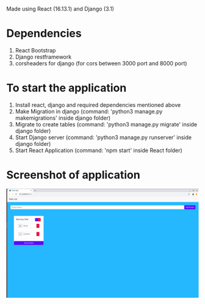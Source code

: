 Made using React (16.13.1) and Django (3.1)

# Dependencies
1) React Bootstrap
2) Django restframework
3) corsheaders for django (for cors between 3000 port and 8000 port)

# To start the application
1) Install react, django and required dependencies mentioned above
2) Make Migration in django (command: 'python3 manage.py makemigrations' inside django folder)
3) Migrate to create tables (command: 'python3 manage.py migrate' inside django folder)
4) Start Django server (command: 'python3 manage.py runserver' inside django folder)
5) Start React Application (command: 'npm start' inside React folder)

# Screenshot of application
![](https://github.com/logaprakash/todo-app/blob/master/app_screenshoot.png)
